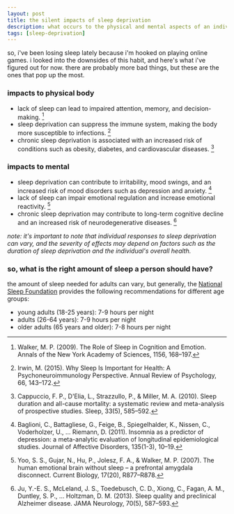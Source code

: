 ```yaml
---
layout: post
title: the silent impacts of sleep deprivation
description: what occurs to the physical and mental aspects of an individual when they experience a deficiency in the sleep they require?
tags: [sleep-deprivation]
---
```


so, i've been losing sleep lately because i'm hooked on playing online games. i looked into the downsides of this habit, and here's what i've figured out for now. there are probably more bad things, but these are the ones that pop up the most.

### impacts to physical body

- lack of sleep can lead to impaired attention, memory, and decision-making. [^1]
- sleep deprivation can suppress the immune system, making the body more susceptible to infections. [^2]
- chronic sleep deprivation is associated with an increased risk of conditions such as obesity, diabetes, and cardiovascular diseases. [^3]

### impacts to mental

- sleep deprivation can contribute to irritability, mood swings, and an increased risk of mood disorders such as depression and anxiety. [^4]
- lack of sleep can impair emotional regulation and increase emotional reactivity. [^5]
- chronic sleep deprivation may contribute to long-term cognitive decline and an increased risk of neurodegenerative diseases. [^6]

_note: it's important to note that individual responses to sleep deprivation can vary, and the severity of effects may depend on factors such as the duration of sleep deprivation and the individual's overall health._

### so, what is the right amount of sleep a person should have?

the amount of sleep needed for adults can vary, but generally, the [National Sleep Foundation](https://www.thensf.org/) provides the following recommendations for different age groups:

- young adults (18-25 years): 7-9 hours per night
- adults (26-64 years): 7-9 hours per night
- older adults (65 years and older): 7-8 hours per night

[^1]: Walker, M. P. (2009). The Role of Sleep in Cognition and Emotion. Annals of the New York Academy of Sciences, 1156, 168–197.
[^2]: Irwin, M. (2015). Why Sleep Is Important for Health: A Psychoneuroimmunology Perspective. Annual Review of Psychology, 66, 143–172.
[^3]: Cappuccio, F. P., D'Elia, L., Strazzullo, P., & Miller, M. A. (2010). Sleep duration and all-cause mortality: a systematic review and meta-analysis of prospective studies. Sleep, 33(5), 585–592.
[^4]: Baglioni, C., Battagliese, G., Feige, B., Spiegelhalder, K., Nissen, C., Voderholzer, U., ... Riemann, D. (2011). Insomnia as a predictor of depression: a meta-analytic evaluation of longitudinal epidemiological studies. Journal of Affective Disorders, 135(1-3), 10–19.
[^5]: Yoo, S. S., Gujar, N., Hu, P., Jolesz, F. A., & Walker, M. P. (2007). The human emotional brain without sleep – a prefrontal amygdala disconnect. Current Biology, 17(20), R877–R878.
[^6]: Ju, Y.-E. S., McLeland, J. S., Toedebusch, C. D., Xiong, C., Fagan, A. M., Duntley, S. P., ... Holtzman, D. M. (2013). Sleep quality and preclinical Alzheimer disease. JAMA Neurology, 70(5), 587–593.